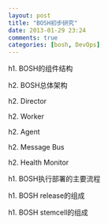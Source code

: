 ```yaml
---
layout: post
title: "BOSH初步研究"
date: 2013-01-29 23:24
comments: true
categories: [bosh, DevOps]
---
```


h1. BOSH的组件结构

h2. BOSH总体架构

h2. Director

h2. Worker

h2. Agent

h2. Message Bus

h2. Health Monitor

h1. BOSH执行部署的主要流程


h1. BOSH release的组成

h1. BOSH stemcell的组成

